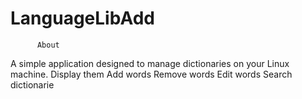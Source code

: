 LanguageLibAdd
==============
          About
A simple application designed to manage dictionaries on your Linux machine. 
Display them
Add words
Remove words
Edit words
Search dictionarie



